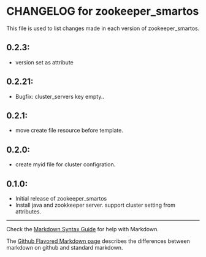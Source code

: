 # CHANGELOG for zookeeper_smartos

This file is used to list changes made in each version of zookeeper_smartos.

## 0.2.3:

* version set as attribute

## 0.2.21:

* Bugfix: cluster_servers key empty..

## 0.2.1:

* move create file resource before template.

## 0.2.0:

* create myid file for cluster configration.

## 0.1.0:

* Initial release of zookeeper_smartos
* Install java and zookkeeper server. support cluster setting from attributes.

- - -
Check the [Markdown Syntax Guide](http://daringfireball.net/projects/markdown/syntax) for help with Markdown.

The [Github Flavored Markdown page](http://github.github.com/github-flavored-markdown/) describes the differences between markdown on github and standard markdown.
